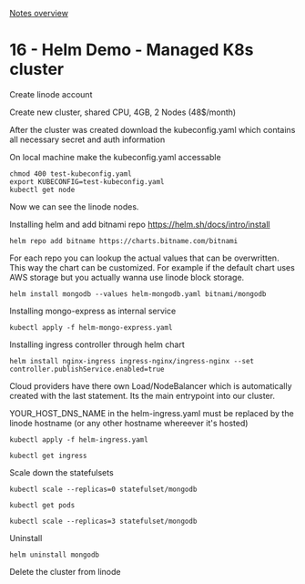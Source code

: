 [Notes overview](https://github.com/TheAbys/devops-bootcamp-certification-project/blob/master/README.md)

# 16 - Helm Demo - Managed K8s cluster

Create linode account

Create new cluster, shared CPU, 4GB, 2 Nodes (48$/month)

After the cluster was created download the kubeconfig.yaml which contains all necessary secret and auth information

On local machine make the kubeconfig.yaml accessable

    chmod 400 test-kubeconfig.yaml
    export KUBECONFIG=test-kubeconfig.yaml
    kubectl get node

Now we can see the linode nodes.

Installing helm and add bitnami repo
https://helm.sh/docs/intro/install

    helm repo add bitname https://charts.bitname.com/bitnami

For each repo you can lookup the actual values that can be overwritten.
This way the chart can be customized.
For example if the default chart uses AWS storage but you actually wanna use linode block storage.

    helm install mongodb --values helm-mongodb.yaml bitnami/mongodb

Installing mongo-express as internal service

    kubectl apply -f helm-mongo-express.yaml

Installing ingress controller through helm chart

    helm install nginx-ingress ingress-nginx/ingress-nginx --set controller.publishService.enabled=true

Cloud providers have there own Load/NodeBalancer which is automatically created with the last statement.
Its the main entrypoint into our cluster.

YOUR_HOST_DNS_NAME in the helm-ingress.yaml must be replaced by the linode hostname (or any other hostname whereever it's hosted)

    kubectl apply -f helm-ingress.yaml

    kubectl get ingress

Scale down the statefulsets

    kubectl scale --replicas=0 statefulset/mongodb

    kubectl get pods

    kubectl scale --replicas=3 statefulset/mongodb

Uninstall

    helm uninstall mongodb

Delete the cluster from linode